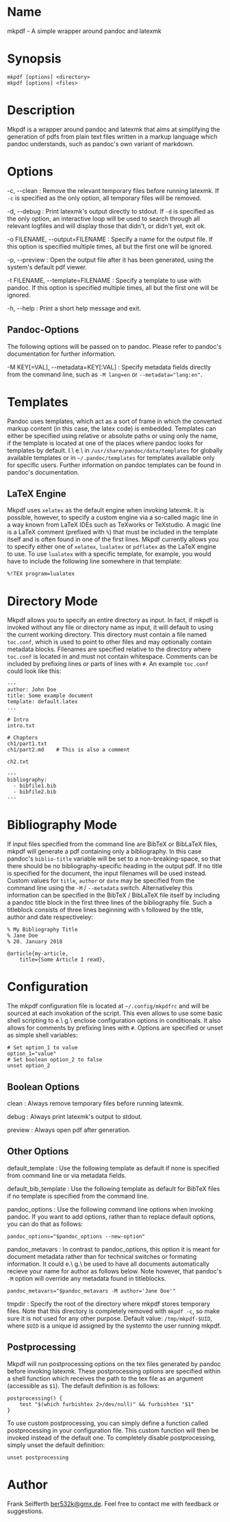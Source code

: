 # Name

mkpdf - A simple wrapper around pandoc and latexmk

# Synopsis

```
mkpdf [options] <directory>
mkpdf [options] <files>
```

# Description

Mkpdf is a wrapper around pandoc and latexmk that aims at simplifying the
generation of pdfs from plain text files written in a markup language which
pandoc understands, such as pandoc's own variant of markdown.


# Options

-c, \--clean
: Remove the relevant temporary files before running latexmk. If `-c` is
specified as the only option, all temporary files will be removed.

-d, \--debug
: Print latexmk's output directly to stdout. If `-d` is specified as the only
option, an interactive loop will be used to search through all relevant
logfiles and will display those that didn't, or didn't yet, exit ok.

-o FILENAME, \--output=FILENAME
: Specify a name for the output file. If this option is specified multiple
times, all but the first one will be ignored.

-p, \--preview
: Open the output file after it has been generated, using the system's default
pdf viewer.

-t FILENAME, \--template=FILENAME
: Specify a template to use with pandoc. If this option is specified multiple
times, all but the first one will be ignored.

-h, \--help
: Print a short help message and exit.

## Pandoc-Options

The following options will be passed on to pandoc. Please refer to pandoc's
documentation for further information.

-M KEY[=VAL], \--metadata=KEY[:VAL]
: Specify metadata fields directly from the command line, such as `-M lang=en`
or `--metadata="lang:en"`.


# Templates

Pandoc uses templates, which act as a sort of frame in which the converted
markup content (in this case, the latex code) is embedded. Templates can either
be specified using relative or absolute paths or using only the name, if the
template is located at one of the places where pandoc looks for templates by
default. I.\ e.\ in `/usr/share/pandoc/data/templates` for globally available
templates or in `~/.pandoc/templates` for templates available only for specific
users. Further information on pandoc templates can be found in pandoc's
documentation.

## LaTeX Engine

Mkpdf uses `xelatex` as the default engine when invoking latexmk. It is
possible, however, to specify a custom engine via a so-called magic line in a
way known from LaTeX IDEs such as TeXworks or TeXstudio. A magic line is a
LaTeX comment (prefixed with `%`) that must be included in the template itself
and is often found in one of the first lines. Mkpdf currently allows you to
specify either one of `xelatex`, `lualatex` or `pdflatex` as the LaTeX engine
to use. To use `lualatex` with a specific template, for example, you would have
to include the following line somewhere in that template:

```
%!TEX program=lualatex
```

# Directory Mode

Mkpdf allows you to specify an entire directory as input. In fact, if mkpdf is
invoked without any file or directory name as input, it will default to using
the current working directory. This directory must contain a file named
`toc.conf`, which is used to point to other files and may optionally contain
metadata blocks. Filenames are specified relative to the directory where
`toc.conf` is located in and must not contain whitespace. Comments can be
included by prefixing lines or parts of lines with `#`. An example `toc.conf`
could look like this:

```
---
author: John Doe
title: Some example document
template: default.latex
...

# Intro
intro.txt

# Chapters
ch1/part1.txt
ch1/part2.md    # This is also a comment

ch2.txt

---
bibliography:
  - bibfile1.bib
  - bibfile2.bib
---
```

# Bibliography Mode

If input files specified from the command line are BibTeX or BibLaTeX files,
mkpdf will generate a pdf containing only a bibliography. In this case pandoc's
`biblio-title` variable will be set to a non-breaking-space, so that there
should be no bibliography-specific heading in the output pdf. If no title is
specified for the document, the input filenames will be used instead. Custom
values for `title`, `author` or `date` may be specified from the command line
using the `-M` / `--metadata` switch. Alternativeley this information can be
specified in the BibTeX / BibLaTeX file itself by including a pandoc title
block in the first three lines of the bibliography file. Such a titleblock
consists of three lines beginning with `%` followed by the title, author and
date respectiveley:

```
% My Bibliography Title
% Jane Doe
% 20. January 2018

@article{my-article,
    title={Some Article I read},
```


# Configuration

The mkpdf configuration file is located at `~/.config/mkpdfrc` and will be
sourced at each invokation of the script. This even allows to use some basic
shell scripting to e.\ g.\ enclose configuration options in conditionals. It
also allows for comments by prefixing lines with `#`. Options are specified or
unset as simple shell variables:

```
# Set option_1 to value
option_1="value"
# Set boolean option_2 to false
unset option_2
```


## Boolean Options

clean
: Always remove temporary files before running latexmk.

debug
: Always print latexmk's output to stdout.

preview
: Always open pdf after generation.

## Other Options

default_template
: Use the following template as default if none is specified from command line
or via metadata fields.

default_bib_template
: Use the following template as default for BibTeX files if no template is
specified from the command line.

pandoc_options
: Use the following command line options when invoking pandoc. If you want to
add options, rather than to replace default options, you can do that as
follows:

```
pandoc_options="$pandoc_options --new-option"
```

pandoc_metavars
: In contrast to pandoc_options, this option it is meant for document
metadata rather than for technical switches or formating information. It
could e.\ g.\ be used to have all documents automatically recieve your
name for author as follows below. Note however, that pandoc's `-M`
option will override any metadata found in titleblocks.

```
pandoc_metavars="$pandoc_metavars -M author='Jane Doe'"
```

tmpdir
: Specify the root of the directory where mkpdf stores temporary
files. Note that this directory is completely removed with `mkpdf
-c`, so make sure it is not used for any other purpose. Default value:
`/tmp/mkpdf-$UID`, where `$UID` is a unique id assigned by the systemto
the user running mkpdf.

## Postprocessing

Mkpdf will run postprocessing options on the tex files generated by pandoc
before invoking latexmk. These postprocessing options are specified within a
shell function which receives the path to the tex file as an argument
(accessible as `$1`). The default definition is as follows:

```
postprocessing() {
    test "$(which furbishtex 2>/dev/null)" && furbishtex "$1"
}
```

To use custom postprocessing, you can simply define a function called
postprocessing in your configuration file. This custom function will then be
invoked instead of the default one. To completely disable postprocessing,
simply unset the default definition:

```
unset postprocessing
```


# Author

Frank Seifferth <ber532k@gmx.de>. Feel free to contact me with feedback or
suggestions.
